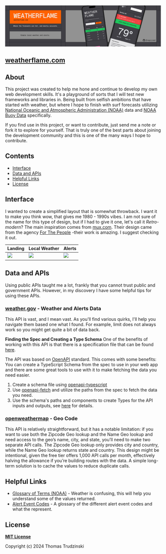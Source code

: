 ![](https://github.com/2nspired/weatherflame/blob/main/public/banners/readme-header.jpg)


## [weatherflame.com](https://www.weatherflame.com)

## About
This project was created to help me hone and continue to develop my own web development skills. It's a playground of sorts that I will test new frameworks and libraries in. Being built from selfish ambitions that have started with weather, but where I hope to finish with surf forecasts utilizing [National Oceanic and Atmospheric Administration (NOAA)](https://www.noaa.gov/) data and [NOAA Buoy Data](https://www.ndbc.noaa.gov/) specifically. 

If you find use in this project, or want to contribute, just send me a note or fork it to explore for yourself. That is truly one of the best parts about joining the development community and this is one of the many ways I hope to contribute.

## Contents
- [Interface](#interface)
- [Data and APIs](#data-and-apis)
- [Helpful Links](#helpful-links)
- [License](#license)

## Interface
I wanted to create a simplified layout that is somewhat throwback. I want it to make you think wow, that gives me 1980 - 1990s vibes. I am not sure of the name for this type of design, but if I had to give it one, let's call it _Retro-modern_? The main inspiration comes from [mux.com](https://www.mux.com/). Their design came from the agency [For The People](https://www.forthepeople.agency/mux) -their work is amazing. I suggest checking it out. 

|  Landing  |  Local Weather  |  Alerts  |
|  -------  |  -------------  |  ------  |
|  ![](https://github.com/2nspired/weatherflame/blob/main/public/gifs/wf-01.gif)  |  ![](https://github.com/2nspired/weatherflame/blob/main/public/gifs/wf-02.gif)  |  ![](https://github.com/2nspired/weatherflame/blob/main/public/gifs/wf-03.gif)  | 


## Data and APIs
Using public APIs taught me a lot, frankly that you cannot trust public and government APIs. However, in my discovery I have some helpful tips for using these APIs. 

### [weather.gov](https://www.weather.gov/documentation/services-web-api) - Weather and Alerts Data
This API is vast, and I mean vast. As you'll find various quirks, I'll help you navigate them based one what I found. For example, limit does not always work so you might get quite a bit of data back. 

**Finding the Spec and Creating a Type Schema**
One of the benefits of working with this API is that there is a specification file that can be found [here](https://www.weather.gov/documentation/services-web-api).

The API was based on [OpenAPI](https://www.openapis.org/) standard. This comes with some benefits: You can create a TypeScript Schema from the spec to use in your web app and there are some great tools to use with it to make fetching the data you need easier. 

1. Create a schema file using [openapi-typescript](https://github.com/openapi-ts/openapi-typescript/tree/main/packages/openapi-typescript)
2. Use [openapi-fetch](https://openapi-ts.dev/openapi-fetch/) and utilize the paths from the spec to fetch the data you need.
3. Use the schema's paths and components to create Types for the API inputs and outputs, see [here](https://openapi-ts.dev/introduction#basic-usage) for details.

### [openweathermap](openweathermap.com) - Geo Code
This API is relatively straightforward, but it has a notable limitation: if you want to use both the Zipcode Geo lookup and the Name Geo lookup and need access to the geo’s name, city, and state, you’ll need to make two separate API calls. The Zipcode Geo lookup only provides city and country, while the Name Geo lookup returns state and country. This design might be intentional, given the free tier offers 1,000 API calls per month, effectively halving the allowance if you’re building routes with the data. A simple long-term solution is to cache the values to reduce duplicate calls.

## Helpful Links
- [Glossary of Terms (NOAA)](https://forecast.weather.gov/glossary.php?letter=a) - Weather is confusing, this will help you understand some of the values returned. 
- [Alert Event Codes](https://www.weather.gov/dsb/eventcodes#:~:text=Naming%20Convention%20for%20EAS%20Event,S%20for%20STATEMENTS) - A glossary of the different alert event codes and what the represent. 

## License
**[MIT License](https://github.com/2nspired/weatherflame/blob/main/license.txt)**

Copyright (c) 2024 Thomas Trudzinski
